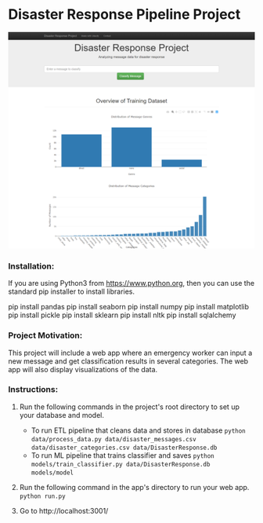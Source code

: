 # Disaster Response Pipeline Project
![avatar](disasterresponseproject.png)

### Installation:
If you are using Python3 from https://www.python.org, then you can use the standard pip installer to install libraries.

pip install pandas 
pip install seaborn 
pip install numpy 
pip install matplotlib 
pip install pickle
pip install sklearn
pip install nltk
pip install sqlalchemy

### Project Motivation:
This project will include a web app where an emergency worker can input a new message and get classification results in several categories. The web app will also display visualizations of the data. 

### Instructions:
1. Run the following commands in the project's root directory to set up your database and model.

    - To run ETL pipeline that cleans data and stores in database
        `python data/process_data.py data/disaster_messages.csv data/disaster_categories.csv data/DisasterResponse.db`
    - To run ML pipeline that trains classifier and saves
        `python models/train_classifier.py data/DisasterResponse.db models/model`

2. Run the following command in the app's directory to run your web app.
    `python run.py`

3. Go to http://localhost:3001/